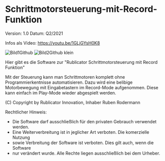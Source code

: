 # Schrittmotorsteuerung-mit-Record-Funktion
Version: 1.0 
Datum: Q2/2021

Infos als Video: https://youtu.be/1GLjGYsH0K8

![Bild1Github](https://user-images.githubusercontent.com/88074525/128541693-08dbbe73-fd18-4f83-a0e8-5ca66fbf0264.png)
![Bild2Github klein](https://user-images.githubusercontent.com/88074525/128542330-0e08cf18-ec22-4a1b-a347-cdd9624a0e67.png)


Hier gibt es die Software zur "Rublicator Schrittmotorsteuerung mit Record Funktion"

Mit der Steuerung kann man Schrittmotoren komplett ohne Programmierkentnisse automatisieren.
Dazu wird eine belibige Motorbewegung mit Eingabetastern im Record-Mode aufgenommen.
Diese kann einfach im Play-Mode wieder abgespielt werden.


(C) Copyright by Rublicator Innovation, Inhaber Ruben Rodermann

Rechtlicher Hinweis: 
 *  Die Software darf ausschließlich für den privaten Gebrauch verwendet werden. 
 *  Eine Weiterverbreitung ist in jeglicher Art verboten. Die komerzielle Nutzung 
 *  sowie Verbreitung der Software ist verboten. Dies gilt auch, wenn die Software 
 *  nur verändert wurde. Alle Rechte liegen ausschließlich bei dem Urheber.

